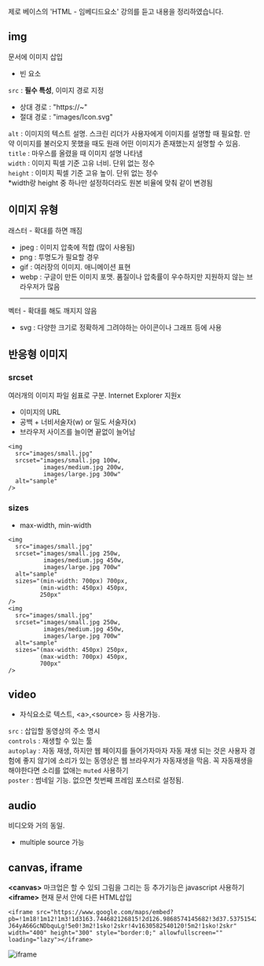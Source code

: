 제로 베이스의 'HTML - 임베디드요소' 강의를 듣고 내용을 정리하였습니다.
## img
문서에 이미지 삽입
- 빈 요소 <br />

`src` : <b>필수 특성</b>, 이미지 경로 지정
- 상대 경로 : "https://~"
- 절대 경로 : "images/Icon.svg"

`alt` : 이미지의 텍스트 설명. 스크린 리더가 사용자에게 이미지를 설명할 때 필요함. 만약 이미지를 불러오지 못했을 때도 원래 어떤 이미지가 존재했는지 설명할 수 있음. <br />
`title` : 마우스를 올렸을 때 이미지 설명 나타냄<br />
`width` : 이미지 픽셀 기준 고유 너비. 단위 없는 정수<br />
`height` : 이미지 픽셀 기준 고유 높이. 단위 없는 정수<br />
*width랑 height 중 하나만 설정하더라도 원본 비율에 맞춰 같이 변경됨

## 이미지 유형
래스터 - 확대를 하면 깨짐
- jpeg : 이미지 압축에 적합 (많이 사용됨)
- png :  투명도가 필요할 경우
- gif : 여러장의 이미지. 애니메이션 표현
- webp : 구글이 만든 이미지 포맷. 품질이나 압축률이 우수하지만 지원하지 않는 브라우저가 많음
  <hr />
벡터 - 확대를 해도 깨지지 않음
- svg : 다양한 크기로 정확하게 그려야하는 아이콘이나 그래프 등에 사용
## 반응형 이미지
### srcset
여러개의 이미지 파일 쉼표로 구분. Internet Explorer 지원x
- 이미지의 URL
- 공백 + 너비서술자(w) or 밀도 서술자(x)
- 브라우저 사이즈를 늘이면 끝없이 늘어남
```
<img
  src="images/small.jpg"
  srcset="images/small.jpg 100w,
          images/medium.jpg 200w, 
          images/large.jpg 300w"
  alt="sample"
/>
```
### sizes
- max-width, min-width
```
<img
  src="images/small.jpg"
  srcset="images/small.jpg 250w,
          images/medium.jpg 450w, 
          images/large.jpg 700w"
  alt="sample"
  sizes="(min-width: 700px) 700px,
         (min-width: 450px) 450px,
         250px"
/>
<img
  src="images/small.jpg"
  srcset="images/small.jpg 250w,
          images/medium.jpg 450w, 
          images/large.jpg 700w"
  alt="sample"
  sizes="(max-width: 450px) 250px,
         (max-width: 700px) 450px,
         700px"
/>
```
## video
- 자식요소로 텍스트, \<a>,\<source> 등 사용가능.

`src` : 삽입할 동영상의 주소 명시<br />
`controls` : 재생할 수 있는 툴<br />
`autoplay` : 자동 재생, 하지만 웹 페이지를 들어가자마자 자동 재생 되는 것은 사용자 경험에 좋지 않기에 소리가 있는 동영상은 웹 브라우저가 자동재생을 막음. 꼭 자동재생을 해야한다면 소리를 없애는 `muted` 사용하기<br />
`poster` : 썸네일 기능. 없으면 첫번째 프레임 포스터로 설정됨.

## audio
비디오와 거의 동일.
- multiple source 가능 

## canvas, iframe
**\<canvas>** 마크업은 할 수 있되 그림을 그리는 등 추가기능은 javascript 사용하기<br />
**\<iframe>** 현재 문서 안에 다른 HTML삽입
```
<iframe src="https://www.google.com/maps/embed?pb=!1m18!1m12!1m3!1d3163.744682126815!2d126.9868574145682!3d37.53751542980339!2m3!1f0!2f0!3f0!3m2!1i1024!2i768!4f13.1!3m3!1m2!1s0x357ca249029c7327%3A0x3f34d9a9d34be398!2z7ISc7Jq47Yq567OE7IucIOyaqeyCsOq1rCDsnbTtg5zsm5Drj5kg64W57IKs7Y-J64yA66GcNDbquLg!5e0!3m2!1sko!2skr!4v1630582540120!5m2!1sko!2skr" width="400" height="300" style="border:0;" allowfullscreen="" loading="lazy"></iframe>
```
![iframe](https://user-images.githubusercontent.com/60960130/131837851-19039a28-1a5d-4ef2-964e-67f42a653ff3.png)
